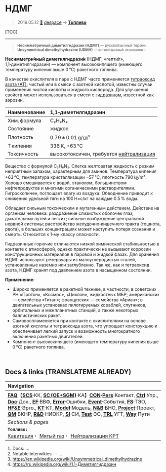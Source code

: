 # НДМГ
> 2019.05.12 [🚀](../index/index.md) [despace](index.md) → **[Топливо](fuel.md)**

[TOC]

---

> <small>**Несимметричный диметилгидразин (НДМГ)** — русскоязычный термин. **Unsymmetrical dimethylhydrazine (UDMH)** — англоязычный эквивалент.</small>

**Несимметри́чный диметилгидрази́н** (НДМГ, «гепти́л», 1,1‑диметилгидрази́н) — компонент высококипящего (имеющего температуру кипения выше 0 ℃) ракетного топлива.

В качестве окислителя в паре с НДМГ часто применяется [тетраоксид азота (АТ)](at_plus.md), чистый или в смеси с азотной кислотой, известны случаи применения чистой кислоты и жидкого кислорода. Для улучшения свойств может использоваться в смеси с [гидразином](гидразин.md), известной как аэрозин.

|Наименование|1,1‑диметилгидразин|
|:--|:--|
|Хим. формула|C₂H₈N₂|
|Состояние|жидкое|
|Плотность|0.79 ± 0.01 g/㎝³|
|T кипения|336 K, +63 ℃|
|Токсичность|высокотоксичен, требуется [нейтрализация](нейтрализация_крт.md)|

Вещество с формулой C₂H₈N₂. Слегка желтоватая жидкость с резким неприятным запахом, характерным для аминов. Температура кипения +63 ℃, температура кристаллизации −57 ℃, плотность 790 ㎏/m³. Хорошо смешивается с водой, этанолом, большинством нефтепродуктов и многими органическими растворителями. Гигроскопичен, поглощает влагу из воздуха. Обводнение приводит к снижению удельной тяги на 100 Н×с/кг на каждые 0.5 % воды.

Обладает сильным токсическим и мутагенным действием. Действие на организм человека: раздражение слизистых оболочек глаз, дыхательных путей и легких; сильное возбуждение центральной нервной системы; расстройство желудочно‑кишечного тракта (тошнота, рвота), в больших концентрациях может наступить потеря сознания и смерть. Относится к 1‑му классу опасности.

Гидразинные горючие отличаются низкой химической стабильностью в контакте с атмосферой, однако практически не вызывают коррозии конструкционных материалов в паровой и жидкой фазах. Для хранения НДМГ используют резервуары из малоуглеродистых сталей, установленные наземно или заглубленно. Так же, как и тетраоксид азота, НДМГ хранят под давлением азота в насыщенном состоянии.

**Применение:**

   - Широко применяется в ракетной технике, в частности, в советских РН «Протон», «Космос», «Циклон», жидкостных МБР; американских — семейства «Титан»; французских — семейства «Ариан»; в двигательных установках пилотируемых кораблей, спутников, орбитальных и межпланетных станций, а также некоторых баллистических ракет.
   - Самовоспламеняется при контакте с окислителями на основе азотной кислоты и тетраоксида азота, что упрощает конструкцию и обеспечивает легкий запуск и возможность многократного включения ракетных двигателей.
   - Компонент высококипящего (имеющего температуру кипения выше 0 ℃) ракетного топлива.



<p style="page-break-after:always"> </p>

## Docs & links (TRANSLATEME ALREADY)
|Navigation|
|:--|
|**[FAQ](faq.md)**【**[SCS](scs.md)**·КК, **[SC (OE+SGM)](sc.md)**·КА】**[CON](contact.md)·[Pers](person.md)**·Контакт, **[Ctrl](control.md)**·Упр., **[Doc](doc.md)**·Док., **[EF](ef.md)**·ВВФ, **[Error](error.md)**·Ошибки, **[Event](event.md)**·События, **[FS](fs.md)**·ТЭО, **[HF&E](hfe.md)**·Эрго., **[KT](kt.md)**·КТ, **[Model](model.md)**·Модель, **[N&B](nnb.md)**·БНО, **[Project](project.md)**·Проект, **[QM](qm.md)**·БКНР, **[R&D](rnd.md)**·НИОКР, **[SI](si.md)**·СИ, **[Test](test.md)**·ЭО, **[TRL](trl.md)**·УГТ, **[Way](way.md)**·Пути|
|*Sections & pages*|
|**`Топливо:`**<br> [Кавитация](cavitation.md)・ [Мятый газ](exhsteam.md)・ [Нейтрализация КРТ](нейтрализация_крт.md)|

   1. Docs: …
   1. Notable interwikies — …
   1. <https://en.wikipedia.org/wiki/Unsymmetrical_dimethylhydrazine>
   1. <https://ru.wikipedia.org/wiki/1,1-Диметилгидразин>
